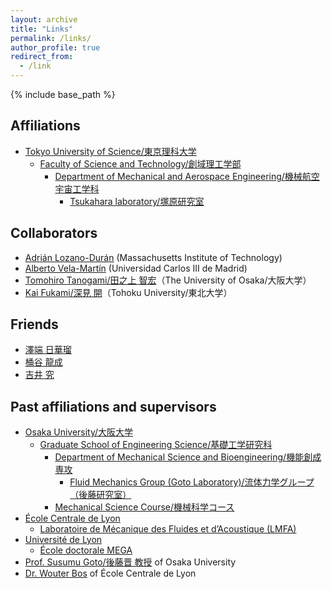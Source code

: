 ```yaml
---
layout: archive
title: "Links"
permalink: /links/
author_profile: true
redirect_from:
  - /link
---
```


{% include base_path %}

## Affiliations

- [Tokyo University of Science/東京理科大学](https://www.tus.ac.jp/)
  - [Faculty of Science and Technology/創域理工学部](https://dept.tus.ac.jp/st/)
    - [Department of Mechanical and Aerospace Engineering/機械航空宇宙工学科](https://www.rs.tus.ac.jp/me/index.html)
      - [Tsukahara laboratory/塚原研究室](https://www.rs.tus.ac.jp/~t2lab/index-j.html)

## Collaborators

- [Adrián Lozano-Durán](https://aeroastro.mit.edu/people/adrian-lozano-duran/) (Massachusetts Institute of Technology)
- [Alberto Vela-Martı́n](https://scholar.google.com/citations?user=oO6Y6H8AAAAJ) (Universidad Carlos III de Madrid)
- [Tomohiro Tanogami/田之上 智宏](https://sites.google.com/view/tomohiro-tanogami/home)（The University of Osaka/大阪大学）
- [Kai Fukami/深見 開](https://sites.google.com/view/kai-fukami/home)（Tohoku University/東北大学）

## Friends

- [澤端 日華瑠](https://hikaruri.jp/)
- [桶谷 龍成](http://labusers.net/~oketani/)
- [吉井 究](https://qyoshii.github.io/)

## Past affiliations and supervisors

- [Osaka University/大阪大学](https://www.osaka-u.ac.jp/)
  - [Graduate School of Engineering Science/基礎工学研究科](https://www.es.osaka-u.ac.jp/)
    - [Department of Mechanical Science and Bioengineering/機能創成専攻](http://www.me.es.osaka-u.ac.jp/msb/index.html)
      - [Fluid Mechanics Group (Goto Laboratory)/流体力学グループ（後藤研究室）](http://fm.me.es.osaka-u.ac.jp/)
    - [Mechanical Science Course/機械科学コース](http://www.me.es.osaka-u.ac.jp/msc/index.html)
- [École Centrale de Lyon](https://www.ec-lyon.fr/)
  - [Laboratoire de Mécanique des Fluides et d’Acoustique (LMFA)](http://lmfa.ec-lyon.fr/)
- [Université de Lyon](https://www.universite-lyon.fr/)
  - [École doctorale MEGA](https://edmega.universite-lyon.fr/)
- [Prof. Susumu Goto/後藤晋 教授](http://fm.me.es.osaka-u.ac.jp/goto/) of Osaka University
- [Dr. Wouter Bos](http://lmfa.ec-lyon.fr/spip.php?article189) of École Centrale de Lyon
